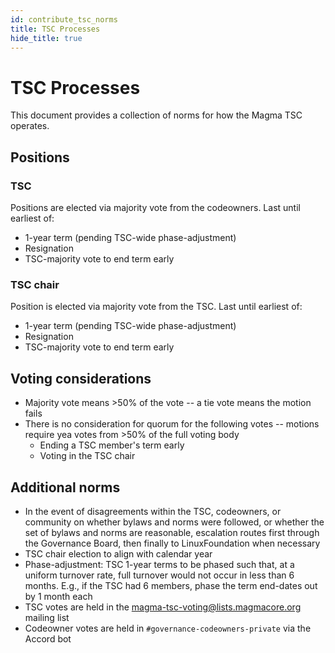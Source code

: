 ```yaml
---
id: contribute_tsc_norms
title: TSC Processes
hide_title: true
---
```


# TSC Processes

This document provides a collection of norms for how the Magma TSC operates.

## Positions

### TSC

Positions are elected via majority vote from the codeowners. Last until earliest of:

- 1-year term (pending TSC-wide phase-adjustment)
- Resignation
- TSC-majority vote to end term early

### TSC chair

Position is elected via majority vote from the TSC. Last until earliest of:

- 1-year term (pending TSC-wide phase-adjustment)
- Resignation
- TSC-majority vote to end term early

## Voting considerations

- Majority vote means >50% of the vote -- a tie vote means the motion fails
- There is no consideration for quorum for the following votes -- motions require yea votes from >50% of the full voting body
    - Ending a TSC member's term early
    - Voting in the TSC chair

## Additional norms

- In the event of disagreements within the TSC, codeowners, or community on whether bylaws and norms were followed, or whether the set of bylaws and norms are reasonable, escalation routes first through the Governance Board, then finally to LinuxFoundation when necessary
- TSC chair election to align with calendar year
- Phase-adjustment: TSC 1-year terms to be phased such that, at a uniform turnover rate, full turnover would not occur in less than 6 months. E.g., if the TSC had 6 members, phase the term end-dates out by 1 month each
- TSC votes are held in the magma-tsc-voting@lists.magmacore.org mailing list
- Codeowner votes are held in `#governance-codeowners-private` via the Accord bot
